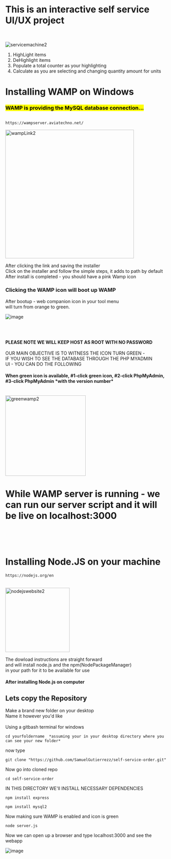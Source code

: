 <h1>This is an interactive self service UI/UX project</h1> <br>

![servicemachine2](https://github.com/user-attachments/assets/8a74136c-587d-4628-9375-971586bcfe9d)


<ol>
  <li>HighLight items</li>
  <li>DeHighlight items</li>
  <li>Populate a total counter as your highlighting</li>
  <li>Calculate as you are selecting and changing quantity amount for units</li>
</ol>

<h1>Installing WAMP on Windows</h1>
<h3><mark>WAMP is providing the MySQL database connection...</mark></h3>

```Wamp website

https://wampserver.aviatechno.net/

```
<img width="400" alt="wampLink2" src="https://github.com/user-attachments/assets/fdb0e911-f869-468a-b502-99b7e7a4a9ec">


<p>
After clicking the link and saving the installer <br>
Click on the installer and follow the simple steps, it adds to path by default <br> 
After install is completed - you should have a pink Wamp icon <br>
<h3>Clicking the WAMP icon will boot up WAMP</h3>
After bootup - web companion icon in your tool menu <br>
will turn from orange to green.<br>
  
![image](https://github.com/user-attachments/assets/f72a7a30-8f71-478d-a9b6-2070f17a42e1)

<br>
<br>

**PLEASE NOTE WE WILL KEEP HOST AS ROOT WITH NO PASSWORD** <br><br>
  OUR MAIN OBJECTIVE IS TO WITNESS THE ICON TURN GREEN - <br>
  IF YOU WISH TO SEE THE DATABASE THROUGH THE PHP MYADMIN <br>
  UI - YOU CAN DO THE FOLLOWING
</p>



<h4>When green icon is available, #1-click green icon, #2-click PhpMyAdmin, #3-click PhpMyAdmin *with the version number*</h4> 

<br>

<img width="250" alt="greenwamp2" src="https://github.com/user-attachments/assets/c7d964c9-9996-4941-889c-2b35c38beddf">


<br>



<h1>While WAMP server is running - we can run our server script and it will be live on localhost:3000</h1>
<br>
<br>
<br>
<h1>Installing Node.JS on your machine</h1>

```Node Website
https://nodejs.org/en
```
<br>

<img width="200" alt="nodejswebsite2" src="https://github.com/user-attachments/assets/1eff4314-6f2e-4d0b-9f76-61f736d1757c">

The dowload instructions are straight forward  <br>
and will install node.js and the npm(NodePackageManager)<br>
in your path for it to be available for use


<h4>After installing Node.js on computer</h4>
<h2>Lets copy the Repository</h2>
Make a brand new folder on your desktop <br>
Name it however you'd like <br><br>
Using a gitbash terminal for windows

```
cd yourfoldername  *assuming your in your desktop directory where you can see your new folder*
```
now type 
```
git clone "https://github.com/SamuelGutierrezz/self-service-order.git"
```
Now go into cloned repo
```
cd self-service-order
```
IN THIS DIRECTORY WE'll INSTALL NECESSARY DEPENDENCIES
```
npm install express
```
```
npm install mysql2
```
Now making sure WAMP is enabled and icon is green
```
node server.js
```
Now we can open up a browser and type localhost:3000 and see the webapp

![image](https://github.com/user-attachments/assets/05b5848a-9143-47fd-9533-0e03642dee7d)







